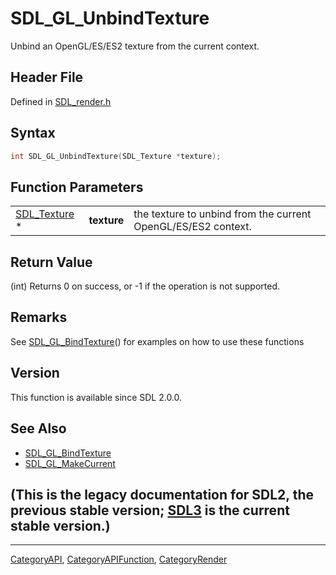 # SDL_GL_UnbindTexture

Unbind an OpenGL/ES/ES2 texture from the current context.

## Header File

Defined in [SDL_render.h](https://github.com/libsdl-org/SDL/blob/SDL2/include/SDL_render.h)

## Syntax

```c
int SDL_GL_UnbindTexture(SDL_Texture *texture);
```

## Function Parameters

|                              |             |                                                               |
| ---------------------------- | ----------- | ------------------------------------------------------------- |
| [SDL_Texture](SDL_Texture) * | **texture** | the texture to unbind from the current OpenGL/ES/ES2 context. |

## Return Value

(int) Returns 0 on success, or -1 if the operation is not supported.

## Remarks

See [SDL_GL_BindTexture](SDL_GL_BindTexture)() for examples on how to use
these functions

## Version

This function is available since SDL 2.0.0.

## See Also

- [SDL_GL_BindTexture](SDL_GL_BindTexture)
- [SDL_GL_MakeCurrent](SDL_GL_MakeCurrent)


## (This is the legacy documentation for SDL2, the previous stable version; [SDL3](https://wiki.libsdl.org/SDL3/) is the current stable version.)



----
[CategoryAPI](CategoryAPI), [CategoryAPIFunction](CategoryAPIFunction), [CategoryRender](CategoryRender)

